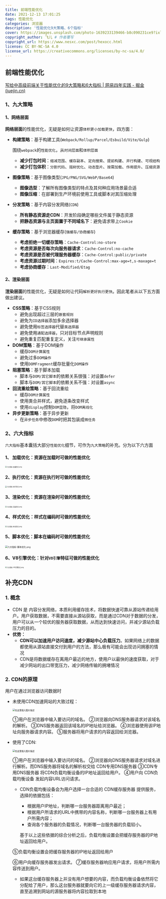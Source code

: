 ```yaml
---
title: 前端性能优化
date: 2021-12-13 17:01:25
tags: 性能优化
categories: 浏览器
description: '性能优化9大策略、6个指标'
cover: https://images.unsplash.com/photo-1639233139466-b8c090231ce9?ixlib=rb-1.2.1&ixid=MnwxMjA3fDB8MHxwaG90by1wYWdlfHx8fGVufDB8fHx8&auto=format&fit=crop&w=387&q=80
copyright_author: 飞儿 # 作者覆写
copyright_url: https://www.nesxc.com/post/hexocc.html 
license: CC BY-NC-SA 4.0
license_url: https://creativecommons.org/licenses/by-nc-sa/4.0/
---
```



## 前端性能优化 ##
[写给中高级前端关于性能优化的9大策略和6大指标 | 网易四年实践 - 掘金 (juejin.cn)](https://juejin.cn/post/6981673766178783262#heading-13)

### 1、九大策略 ###

#### 1、网络层面 ####

**网络层面**的性能优化，无疑是如何让资源`体积更小加载更快`，四方面：

* **构建策略**：基于构建工具(`Webpack/Rollup/Parcel/Esbuild/Vite/Gulp`)

  围绕`webpack`的`性能优化`，从`时间层面`和`体积层面`

  * **减少打包时间**：`缩减范围`、`缓存副本`、`定向搜索`、`提前构建`、`并行构建`、`可视结构`
  * **减少打包体积**：`分割代码`、`摇树优化`、`动态垫片`、`按需加载`、`作用提升`、`压缩资源`

* **图像策略**：基于图像类型(`JPG/PNG/SVG/WebP/Base64`)

  * **图像选型**：了解所有图像类型的特点及其何种应用场景最合适
  * **图像压缩**：在部署到生产环境前使用工具或脚本对其压缩处理

* **分发策略**：基于内容分发网络(`CDN`)

  * **所有静态资源走CDN**：开发阶段确定哪些文件属于静态资源
  * **把静态资源与主页面置于不同域名下**：避免请求带上`Cookie`

* **缓存策略**：基于浏览器缓存(`强缓存/协商缓存`)

  * **考虑拒绝一切缓存策略**：`Cache-Control:no-store`
  * **考虑资源是否每次向服务器请求**：`Cache-Control:no-cache`
  * **考虑资源是否被代理服务器缓存**：`Cache-Control:public/private`
  * **考虑资源过期时间**：`Expires:t/Cache-Control:max-age=t,s-maxage=t`
  * **考虑协商缓存**：`Last-Modified/Etag`

#### 2、渲染层面 ####

**渲染层面**的性能优化，无疑是如何让代码`解析更好执行更快`。因此笔者从以下五方面做出建议。

*  **CSS策略**：基于CSS规则
   * 避免出现超过三层的`嵌套规则`
   * 避免为`ID选择器`添加多余选择器
   * 避免使用`标签选择器`代替`类选择器`
   * 避免使用`通配选择器`，只对目标节点声明规则
   * 避免重复匹配重复定义，关注`可继承属性`
*  **DOM策略**：基于DOM操作
   * 缓存`DOM计算属性`
   * 避免过多`DOM操作`
   * 使用`DOMFragment`缓存批量化`DOM操作`
*  **阻塞策略**：基于脚本加载
   * 脚本与`DOM/其它脚本`的依赖关系很强：对设置`defer`
   * 脚本与`DOM/其它脚本`的依赖关系不强：对设置`async`
*  **回流重绘策略**：基于回流重绘
   * 缓存`DOM计算属性`
   * 使用类合并样式，避免逐条改变样式
   * 使用`display`控制`DOM显隐`，将`DOM离线化`
*  **异步更新策略**：基于异步更新
   * 在`异步任务`中修改`DOM`时把其包装成`微任务`

### 2、六大指标 ###

`六大指标`基本囊括大部分`性能优化`细节，可作为`九大策略`的补充。分为以下六方面

#### 1、 **加载优化**：资源在加载时可做的性能优化 ####

<img src="https://p1-juejin.byteimg.com/tos-cn-i-k3u1fbpfcp/a890d76ed4a748b1b745e85dde126989~tplv-k3u1fbpfcp-watermark.image" alt="六大指标-加载优化.png" style="zoom: 33%;" />

####  2、**执行优化**：资源在执行时可做的性能优化 ####

<img src="https://p3-juejin.byteimg.com/tos-cn-i-k3u1fbpfcp/5898aa8a121b40e896c457d9e95ac6f6~tplv-k3u1fbpfcp-watermark.image" alt="六大指标-执行优化.png" style="zoom:33%;" />

#### 3、渲染优化：资源在渲染时可做的性能优化 ####

<img src="https://p9-juejin.byteimg.com/tos-cn-i-k3u1fbpfcp/57664767785349ca8d00c712de02989d~tplv-k3u1fbpfcp-watermark.image" alt="六大指标-渲染优化.png" style="zoom:33%;" />

####  4、**样式优化**：样式在编码时可做的性能优化 ####

<img src="https://p1-juejin.byteimg.com/tos-cn-i-k3u1fbpfcp/589007e1d9c144629803dc242b69861e~tplv-k3u1fbpfcp-watermark.image" alt="六大指标-样式优化.png" style="zoom:33%;" />

####  5、**脚本优化**：脚本在编码时可做的性能优化 ####

<img src="https://p6-juejin.byteimg.com/tos-cn-i-k3u1fbpfcp/f6a2c1427695424e8a274ee747950bee~tplv-k3u1fbpfcp-watermark.image" alt="六大指标-脚本优化.png" style="zoom:50%;" />

####  6、**V8引擎优化**：针对`V8引擎`特征可做的性能优化 ####

<img src="https://p1-juejin.byteimg.com/tos-cn-i-k3u1fbpfcp/ae8786a5bac5483f9589b0494604705b~tplv-k3u1fbpfcp-watermark.image" alt="六大指标-V8引擎优化.png" style="zoom:33%;" />

## 补充CDN ##

### 1. 概念 ###

* CDN 是 内容分发网络，本质利用缓存技术，将数据快速可靠从源站传递给用户。用户获取数据，不需要直接从源站获取，而是通过CDN对于数据的分发，用户可以从一个较优的服务器获取数据，从而达到快速访问，并减少源站负载压力的目的。
* **优势：**
  * **CDN可以加速用户访问速度，减少源站中心负载压力**。如果网络上的数据都使用从源站直接交付到用户的方法，那么极有可能会出现访问拥塞的情况
  * CDN是将数据缓存在离用户最近的地方，使用户以最快的速度获取，对于减少网站的出口带宽压力，减少网络传输的拥堵情况

### 2. CDN的原理 ###

用户在通过浏览器访问数据时

* 未使用CDN加速网站的大致过程：

  <img src="https://img-blog.csdnimg.cn/20201104183734785.png?x-oss-process=image/watermark,type_ZmFuZ3poZW5naGVpdGk,shadow_10,text_aHR0cHM6Ly9ibG9nLmNzZG4ubmV0L3FxXzQxOTY4NDg2,size_16,color_FFFFFF,t_70#pic_center" alt="在这里插入图片描述" style="zoom: 50%;" />

  ①用户在浏览器中输入要访问的域名。
  ②浏览器向DNS服务器请求对该域名的解析。
  ③DNS服务器返回该域名的IP地址给浏览器。
  ④浏览器使用该IP地址向服务器请求内容。
  ⑤服务器将用户请求的内容返回给浏览器。

* 使用了CDN:

  <img src="https://img-blog.csdnimg.cn/20201104184159165.png?x-oss-process=image/watermark,type_ZmFuZ3poZW5naGVpdGk,shadow_10,text_aHR0cHM6Ly9ibG9nLmNzZG4ubmV0L3FxXzQxOTY4NDg2,size_16,color_FFFFFF,t_70#pic_center" alt="在这里插入图片描述" style="zoom: 50%;" />

  ①用户在浏览器中输入要访问的域名。
  ②浏览器向DNS服务器请求对域名进行解析。而DNS服务器将域名的解析权交给 CDN专用DNS服务器 
  ③CDN专用DNS服务器 将CDN负载均衡设备的IP地址返回给用户。
  ④用户向 CDN负载均衡设备 发起内容URL访问请求。

  * CDN负载均衡设备会为用户选择一台合适的 CDN缓存服务器 提供服务，选择的依据包括：

    * 根据用户IP地址，判断哪一台服务器距离用户最近；
    * 根据用户所请求的URL中携带的内容名称，判断哪一台服务器上有用户所需内容；
    * 查询各个服务器的负载情况，判断哪一台服务器的负载较小。

    基于以上这些依据的综合分析之后，负载均衡设置会把缓存服务器的IP地址返回给用户。

  ⑤负载均衡设置会把缓存服务器的IP地址返回给用户

  ⑥用户向缓存服务器发出请求。
  ⑦缓存服务器响应用户请求，将用户所需内容传送到用户。

  * 如果这台缓存服务器上并没有用户想要的内容，而负载均衡设备依然将它分配给了用户，那么这台服务器就要向它的上一级缓存服务器请求内容，直至追溯到网站的源服务器将内容拉取到本地